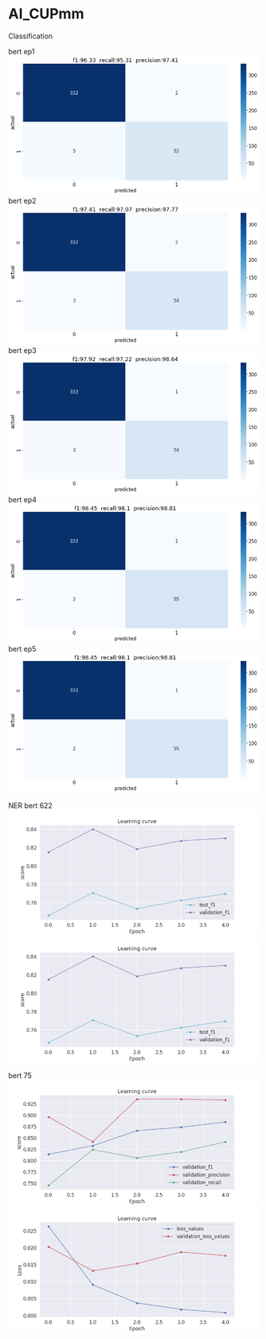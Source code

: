 # AI_CUPmm
Classification 

bert ep1
![image](https://github.com/sungbohsun/AI_CUPmm/blob/master/png/test_bert-base-chinese512.pttrain_bert-base-chinese512.pt_ep0.pkl.png)
bert ep2
![image](https://github.com/sungbohsun/AI_CUPmm/blob/master/png/test_bert-base-chinese512.pttrain_bert-base-chinese512.pt_ep1.pkl.png)
bert ep3
![image](https://github.com/sungbohsun/AI_CUPmm/blob/master/png/test_bert-base-chinese512.pttrain_bert-base-chinese512.pt_ep2.pkl.png)
bert ep4
![image](https://github.com/sungbohsun/AI_CUPmm/blob/master/png/test_bert-base-chinese512.pttrain_bert-base-chinese512.pt_ep3.pkl.png)
bert ep5
![image](https://github.com/sungbohsun/AI_CUPmm/blob/master/png/test_bert-base-chinese512.pttrain_bert-base-chinese512.pt_ep4.pkl.png)

NER
bert 622
![image](https://github.com/sungbohsun/AI_CUPmm/blob/master/png/model_622.png)
![image](https://github.com/sungbohsun/AI_CUPmm/blob/master/png/model_622.png)

bert 75
![image](https://github.com/sungbohsun/AI_CUPmm/blob/master/png/model_75.png)
![image](https://github.com/sungbohsun/AI_CUPmm/blob/master/png/model_75_loss.png)
